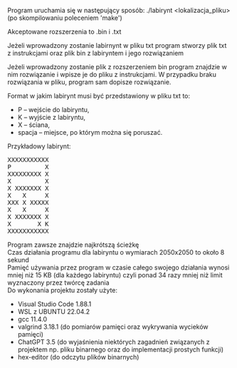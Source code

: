 Program uruchamia się w następujący sposób: ./labirynt <lokalizacja_pliku> (po skompilowaniu poleceniem 'make')

Akceptowane rozszerzenia to .bin i .txt

Jeżeli wprowadzony zostanie labirnynt w pliku txt program stworzy plik txt z instrukcjami oraz plik bin z labiryntem i jego rozwiązaniem

Jeżeli wprowadzony zostanie plik z rozszerzeniem bin program znajdzie w nim rozwiązanie i wpisze je do pliku z instrukcjami. W przypadku braku rozwiązania w pliku, program sam dopisze rozwiązanie.

Format w jakim labirynt musi być przedstawiony w pliku txt to:
* P –﻿ wejście do labiryntu,
* K ﻿–﻿ wyjście z labiryntu,﻿
* X ﻿– ściana,
* spacja ﻿– miejsce, po którym można się poruszać.  


Przykładowy labirynt:

<pre>
XXXXXXXXXXX
P         X
XXXXXXXXX X
X         X
X XXXXXXX X
X   X     X
XXX X XXXXX
X   X     X
X XXXXXXX X
X       X K
XXXXXXXXXXX
</pre>

Program zawsze znajdzie najkrótszą ścieżkę  
Czas działania programu dla labiryntu o wymiarach 2050x2050 to około 8 sekund  
Pamięć używania przez program w czasie całego swojego działania wynosi mniej niż 15 KB (dla każdego labiryntu) czyli ponad 34 razy mniej niż limit wyznaczony przez twórcę zadania  
Do wykonania projektu zostały użyte:
* Visual Studio Code 1.88.1
* WSL z UBUNTU 22.04.2
* gcc 11.4.0
* valgrind 3.18.1 (do pomiarów pamięci oraz wykrywania wycieków pamięci)
* ChatGPT 3.5 (do wyjaśnienia niektórych zagadnień związanych z projektem np. pliku binarnego oraz do implementacji prostych funkcji)
* hex-editor (do odczytu plików binarnych)
